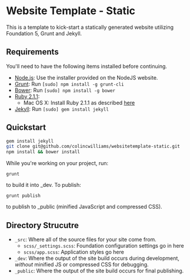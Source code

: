 # Website Template - Static

This is a template to kick-start a statically generated website utilizing Foundation 5, Grunt and Jekyll.

## Requirements

You'll need to have the following items installed before continuing.

  * [Node.js](http://nodejs.org): Use the installer provided on the NodeJS website.
  * [Grunt](http://gruntjs.com/): Run `[sudo] npm install -g grunt-cli`
  * [Bower](http://bower.io): Run `[sudo] npm install -g bower`
  * [Ruby 2.1.1](https://www.ruby-lang.org/en/):
  	* Mac OS X: Install Ruby 2.1.1 as described [here](http://dean.io/setting-up-a-ruby-on-rails-development-environment-on-mavericks/)
  * [Jekyll](http://jekyllrb.com): Run `[sudo] gem install jekyll`

## Quickstart

```bash
gem install jekyll
git clone git@github.com/colincwilliams/websitetemplate-static.git
npm install && bower install
```

While you're working on your project, run:

`grunt`

to build it into _dev. To publish:

`grunt publish`

to publish to _public (minified JavaScript and compressed CSS).

## Directory Strucutre

  * `_src`: Where all of the source files for your site come from.
    * `scss/_settings.scss`: Foundation configuration settings go in here
    * `scss/app.scss`: Application styles go here
  * `_dev`: Where the output of the site build occurs during development, *without* minified JS or compressed CSS for debugging.
  * `_public`: Where the output of the site build occurs for final publishing. 
